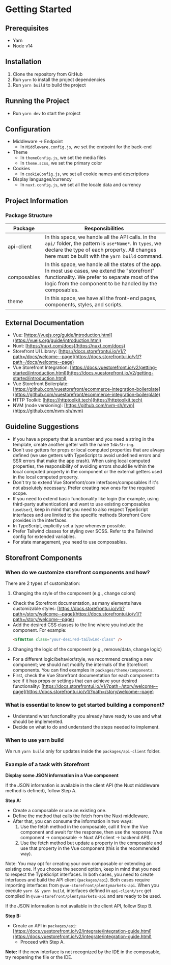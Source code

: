 # Getting Started

## Prerequisites
- Yarn
- Node v14

## Installation
1. Clone the repository from GitHub
2. Run `yarn` to install the project dependencies
3. Run `yarn build` to build the project

## Running the Project
- Run `yarn dev` to start the project

## Configuration
- Middleware → Endpoint
   - In `Middleware.config.js`, we set the endpoint for the back-end
- Theme
   - In `themeConfig.js`, we set the media files
   - In `theme.scss`, we set the primary color
- Cookies
   - In `cookieConfig.js`, we set all cookie names and descriptions
- Display languages/currency
   - In `nuxt.config.js`, we set all the locale data and currency

## Project Information
### Package Structure

| Package      | Responsibilities                                                                                      |
|--------------|-------------------------------------------------------------------------------------------------------|
| api-client   | In this space, we handle all the API calls. In the `api/` folder, the pattern is `use*Name*`. In `types`, we declare the type of each property. All changes here must be built with the `yarn build` command. |
| composables  | In this space, we handle all the states of the app. In most use cases, we extend the "storefront" functionality. We prefer to separate most of the logic from the component to be handled by the composables.  |
| theme        | In this space, we have all the front-end pages, components, styles, and scripts.                       |


## External Documentation
- Vue: [https://vuejs.org/guide/introduction.html](https://vuejs.org/guide/introduction.html)
- Nuxt: [https://nuxt.com/docs](https://nuxt.com/docs)
- Storefront UI Library: [https://docs.storefrontui.io/v1/?path=/docs/welcome--page](https://docs.storefrontui.io/v1/?path=/docs/welcome--page)
- Vue Storefront Integration: [https://docs.vuestorefront.io/v2/getting-started/introduction.html](https://docs.vuestorefront.io/v2/getting-started/introduction.html)
- Vue Storefront Boilerplate: [https://github.com/vuestorefront/ecommerce-integration-boilerplate](https://github.com/vuestorefront/ecommerce-integration-boilerplate)
- HTTP Toolkit: [https://httptoolkit.tech](https://httptoolkit.tech)
- NVM (node versioning): [https://github.com/nvm-sh/nvm](https://github.com/nvm-sh/nvm)

## Guideline Suggestions
- If you have a property that is a number and you need a string in the template, create another getter with the name `IdAsString`.
- Don't use getters for props or local computed properties that are always defined (we use getters with TypeScript to avoid undefined errors and SSR errors that make the app crash). When using local computed properties, the responsibility of avoiding errors should lie within the local computed property in the component or the external getters used in the local computed property.
- Don't try to extend Vue Storefront/core interfaces/composables if it's not absolutely necessary. Prefer creating new ones for the required scope.
- If you need to extend basic functionality like login (for example, using third-party authentication) and want to use existing composables (`useUser`), keep in mind that you need to also respect TypeScript interfaces and are limited to the specific methods Storefront Core provides in the interfaces.
- In TypeScript, explicitly set a type whenever possible.
- Prefer Tailwind classes for styling over SCSS. Refer to the Tailwind config for extended variables.
- For state management, you need to use composables.

## Storefront Components
### When do we customize storefront components and how?
There are 2 types of customization:
1. Changing the style of the component (e.g., change colors)
  - Check the Storefront documentation, as many elements have customizable styles: [https://docs.storefrontui.io/v1/?path=/story/welcome--page](https://docs.storefrontui.io/v1/?path=/story/welcome--page)
  - Add the desired CSS classes to the line where you include the component. For example:
    ```html
    <SfButton class="your-desired-tailwind-class" />
    ```

2. Changing the logic of the component (e.g., remove/data, change logic)
  - For a different logic/behavior/style, we recommend creating a new component; we should not modify the internals of the Storefront components. You can find examples in `packages/theme/components`.
  - First, check the Vue Storefront documentation for each component to see if it has props or settings that can achieve your desired functionality: [https://docs.storefrontui.io/v1/?path=/story/welcome--page](https://docs.storefrontui.io/v1/?path=/story/welcome--page)

### What is essential to know to get started building a component?
- Understand what functionality you already have ready to use and what should be implemented.
- Decide on what to do and understand the steps needed to implement.

### When to use yarn build
We run `yarn build` only for updates inside the `packages/api-client` folder.

### Example of a task with Storefront
**Display some JSON information in a Vue component**

If the JSON information is available in the client API (the Nuxt middleware method is defined), follow Step A.

**Step A:**
- Create a composable or use an existing one.
- Define the method that calls the fetch from the Nuxt middleware.
- After that, you can consume the information in two ways:
  1. Use the fetch method in the composable, call it from the Vue component and await for the response, then use the response (Vue component -> composable -> Nuxt API client -> backend API).
  2. Use the fetch method but update a property in the composable and use that property in the Vue component (this is the recommended way).

Note: You may opt for creating your own composable or extending an existing one. If you choose the second option, keep in mind that you need to respect the TypeScript interfaces. In both cases, you need to create interfaces and build the API client (`packages/api`). Both cases require importing interfaces from `@vue-storefront/plentymarkets-api`. When you execute `yarn && yarn build`, interfaces defined in `api-client/src` get compiled in `@vue-storefront/plentymarkets-api` and are ready to be used.

If the JSON information is not available in the client API, follow Step B.

**Step B:**
- Create an API in `packages/api`: [https://docs.vuestorefront.io/v2/integrate/integration-guide.html](https://docs.vuestorefront.io/v2/integrate/integration-guide.html)
  - Proceed with Step A.

**Note:** If the new interface is not recognized by the IDE in the composable, try reopening the file or the IDE.
